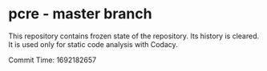 # pcre - master branch

This repository contains frozen state of the repository.
Its history is cleared. It is used only for static code
analysis with Codacy.

Commit Time: 1692182657
